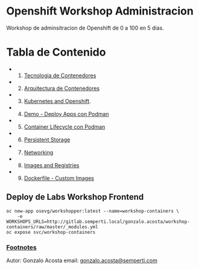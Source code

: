 Openshift Workshop Administracion 
=================================

Workshop de adminsitracion de Openshift de 0 a 100 en 5 dias.

# Tabla de Contenido
- 1. [Tecnologia de Contenedores](#1.1)
- 2. [Arquitectura de Contenedores](#1.2)
- 3. [Kubernetes and Openshift](#1.3).
- 4. [Demo - Deploy Apps con Podman](#1.4)
- 5. [Container Lifecycle con Podman](#1.5)
- 6. [Persistent Storage](#1.6)
- 7. [Networking](#1.7)
- 8. [Images and Registries](#1.8)
- 9. [Dockerfile - Custom Images](#1.9)


## Deploy de Labs Workshop Frontend <a name="1.0"></a>

```
oc new-app osevg/workshopper:latest --name=workshop-containers \
    -e WORKSHOPS_URLS=http://gitlab.semperti.local/gonzalo.acosta/workshop-containers/raw/master/_modules.yml
oc expose svc/workshop-containers
```

### [Footnotes](https://semperti.com)

Autor: Gonzalo Acosta
email: gonzalo.acosta@semperti.com
